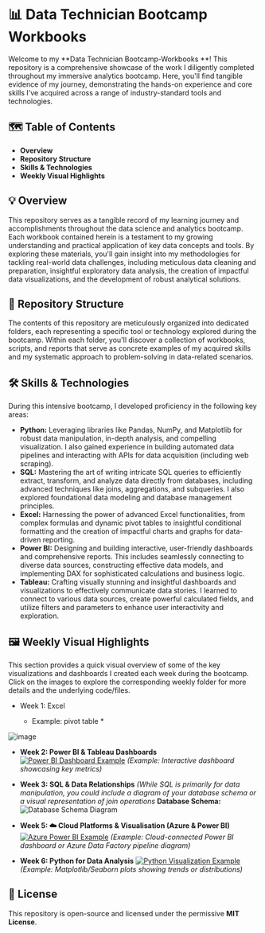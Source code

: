 
#  📊 Data Technician Bootcamp Workbooks 


Welcome to my **Data Technician Bootcamp-Workbooks **!  This repository is a comprehensive showcase of the work I diligently completed throughout my immersive analytics bootcamp. Here, you'll find tangible evidence of my journey, demonstrating the hands-on experience and core skills I've acquired across a range of industry-standard tools and technologies.


## 🗺️ Table of Contents

* **Overview**
* **Repository Structure**
* **Skills & Technologies**
* **Weekly Visual Highlights**



## 💡 Overview

This repository serves as a tangible record of my learning journey and accomplishments throughout the data science and analytics bootcamp. Each workbook contained herein is a testament to my growing understanding and practical application of key data concepts and tools. By exploring these materials, you'll gain insight into my methodologies for tackling real-world data challenges, including meticulous data cleaning and preparation, insightful exploratory data analysis, the creation of impactful data visualizations, and the development of robust analytical solutions.



## 📂 Repository Structure

The contents of this repository are meticulously organized into dedicated folders, each representing a specific tool or technology explored during the bootcamp. Within each folder, you'll discover a collection of workbooks, scripts, and reports that serve as concrete examples of my acquired skills and my systematic approach to problem-solving in data-related scenarios.




## 🛠️ Skills & Technologies

During this intensive bootcamp, I developed proficiency in the following key areas:

*  **Python:** Leveraging libraries like Pandas, NumPy, and Matplotlib for robust data manipulation, in-depth analysis, and compelling visualization. I also gained experience in building automated data pipelines and interacting with APIs for data acquisition (including web scraping).
* **SQL:** Mastering the art of writing intricate SQL queries to efficiently extract, transform, and analyze data directly from databases, including advanced techniques like joins, aggregations, and subqueries. I also explored foundational data modeling and database management principles.
* **Excel:** Harnessing the power of advanced Excel functionalities, from complex formulas and dynamic pivot tables to insightful conditional formatting and the creation of impactful charts and graphs for data-driven reporting.
* **Power BI:** Designing and building interactive, user-friendly dashboards and comprehensive reports. This includes seamlessly connecting to diverse data sources, constructing effective data models, and implementing DAX for sophisticated calculations and business logic.
* **Tableau:** Crafting visually stunning and insightful dashboards and visualizations to effectively communicate data stories. I learned to connect to various data sources, create powerful calculated fields, and utilize filters and parameters to enhance user interactivity and exploration.



## 🖼️ Weekly Visual Highlights

This section provides a quick visual overview of some of the key visualizations and dashboards I created each week during the bootcamp. Click on the images to explore the corresponding weekly folder for more details and the underlying code/files.

*  Week 1: Excel 
  
    * Example:  pivot table *
 
  
  ![image](https://github.com/user-attachments/assets/3cb72d01-0831-47ae-826b-242659ef733f)


* **Week 2: Power BI & Tableau Dashboards**
    [![Power BI Dashboard Example](path/to/your/week2/powerbi_dashboard_thumbnail.png)](week2/)
    *(Example: Interactive dashboard showcasing key metrics)*

* **Week 3: SQL & Data Relationships**
    *(While SQL is primarily for data manipulation, you could include a diagram of your database schema or a visual representation of join operations*
    **Database Schema:**
    ![Database Schema Diagram](path/to/your/week3/database_schema.png)


* **Week 5: ☁️ Cloud Platforms & Visualisation (Azure & Power BI)**
    [![Azure Power BI Example](path/to/your/week5/azure_powerbi_thumbnail.png)](week5/)
    *(Example: Cloud-connected Power BI dashboard or Azure Data Factory pipeline diagram)*

* **Week 6: Python for Data Analysis**
    [![Python Visualization Example](path/to/your/week4/python_visualization_thumbnail.png)](week4/)
    *(Example: Matplotlib/Seaborn plots showing trends or distributions)*





## 📄 License

This repository is open-source and licensed under the permissive **MIT License**. 






